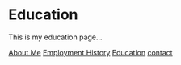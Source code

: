 # Education

This is my education page...


[About Me](index)
[Employment History](employment)
[Education](education)
[contact](contact)
